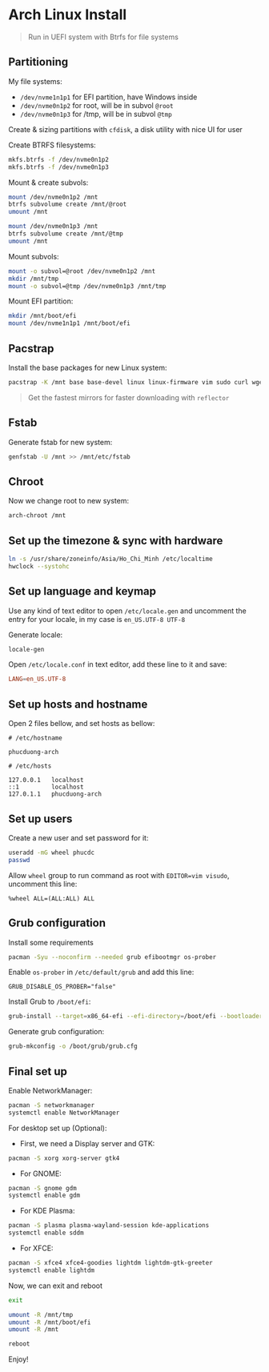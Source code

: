 # Arch Linux Install

> Run in UEFI system with Btrfs for file systems

## Partitioning

My file systems:

- `/dev/nvme1n1p1` for EFI partition, have Windows inside
- `/dev/nvme0n1p2` for root, will be in subvol `@root`
- `/dev/nvme0n1p3` for /tmp, will be in subvol `@tmp`

Create & sizing partitions with `cfdisk`, a disk utility with nice UI for user

Create BTRFS filesystems:

```bash
mkfs.btrfs -f /dev/nvme0n1p2
mkfs.btrfs -f /dev/nvme0n1p3
```

Mount & create subvols:

```bash
mount /dev/nvme0n1p2 /mnt
btrfs subvolume create /mnt/@root
umount /mnt
```

```bash
mount /dev/nvme0n1p3 /mnt
btrfs subvolume create /mnt/@tmp
umount /mnt
```

Mount subvols:

```bash
mount -o subvol=@root /dev/nvme0n1p2 /mnt
mkdir /mnt/tmp
mount -o subvol=@tmp /dev/nvme0n1p3 /mnt/tmp
```

Mount EFI partition:

```bash
mkdir /mnt/boot/efi
mount /dev/nvme1n1p1 /mnt/boot/efi 
```

## Pacstrap

Install the base packages for new Linux system:

```bash
pacstrap -K /mnt base base-devel linux linux-firmware vim sudo curl wget
```

> Get the fastest mirrors for faster downloading with `reflector`

## Fstab

Generate fstab for new system:

```bash
genfstab -U /mnt >> /mnt/etc/fstab 
```

## Chroot

Now we change root to new system:

```bash
arch-chroot /mnt 
```

## Set up the timezone & sync with hardware

```bash
ln -s /usr/share/zoneinfo/Asia/Ho_Chi_Minh /etc/localtime
hwclock --systohc
```

## Set up language and keymap

Use any kind of text editor to open `/etc/locale.gen` and uncomment the entry for your locale, in my case is `en_US.UTF-8 UTF-8`

Generate locale:

```bash 
locale-gen
```

Open `/etc/locale.conf` in text editor, add these line to it and save:

```conf 
LANG=en_US.UTF-8
```

## Set up hosts and hostname

Open 2 files bellow, and set hosts as bellow:

```text
# /etc/hostname

phucduong-arch
```

```text
# /etc/hosts

127.0.0.1   localhost
::1         localhost
127.0.1.1   phucduong-arch
```

## Set up users

Create a new user and set password for it:

```bash 
useradd -mG wheel phucdc 
passwd 
```

Allow `wheel` group to run command as root with `EDITOR=vim visudo`, uncomment this line:

```text
%wheel ALL=(ALL:ALL) ALL
```

## Grub configuration

Install some requirements

```bash 
pacman -Syu --noconfirm --needed grub efibootmgr os-prober
```

Enable `os-prober` in `/etc/default/grub` and add this line:

```text 
GRUB_DISABLE_OS_PROBER="false"
```

Install Grub to `/boot/efi`:

```bash 
grub-install --target=x86_64-efi --efi-directory=/boot/efi --bootloader=arch-linux
```

Generate grub configuration:

```bash
grub-mkconfig -o /boot/grub/grub.cfg
```

## Final set up

Enable NetworkManager:

```bash
pacman -S networkmanager
systemctl enable NetworkManager 
```

For desktop set up (Optional):

- First, we need a Display server and GTK:

```bash
pacman -S xorg xorg-server gtk4
```

- For GNOME:

```bash
pacman -S gnome gdm
systemctl enable gdm
```

- For KDE Plasma:

```bash 
pacman -S plasma plasma-wayland-session kde-applications
systemctl enable sddm
```

- For XFCE:

```bash 
pacman -S xfce4 xfce4-goodies lightdm lightdm-gtk-greeter
systemctl enable lightdm 
```

Now, we can exit and reboot

```bash
exit

umount -R /mnt/tmp
umount -R /mnt/boot/efi 
umount -R /mnt

reboot
```

Enjoy!


